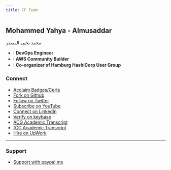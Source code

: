 ```yaml
---
title: CF Team
---
```


<!-- ![team](../../../static/img/undraw/undraw_Meet_the_team_re_4h08.svg) -->

## Mohammed Yahya - Almusaddar
محمد يحيى المصدر

- ℹ️ **DevOps Engineer**
- ℹ️ **AWS Community Builder**
- ℹ️ **Co-organizer of Hamburg HashiCorp User Group**

### Connect

- [Acclaim Badges/Certs](https://www.youracclaim.com/users/mohammed-almusaddar/badges)
- [Fork on Github](https://github.com/mhmdio)
- [Follow on Twitter](https://twitter.com/mhmdyahya87)
- [Subscribe on YouTube](https://www.youtube.com/channel/UCbwcohrMkjVdG2dxHPHfElw)
- [Connect on LinkedIn](https://www.linkedin.com/in/mhmdio)
- [Verify on keybase](https://keybase.io/mhmd)
- [ACG Academic Transcript](https://learn.acloud.guru/profile/mohammed-yahya)
- [fCC Academic Transcript](https://www.freecodecamp.org/mhmdio)
- [Hire on UpWork](https://www.upwork.com/fl/mhmdio)

---

### Support

- [Support with paypal.me](https://paypal.me/mhmdio)
